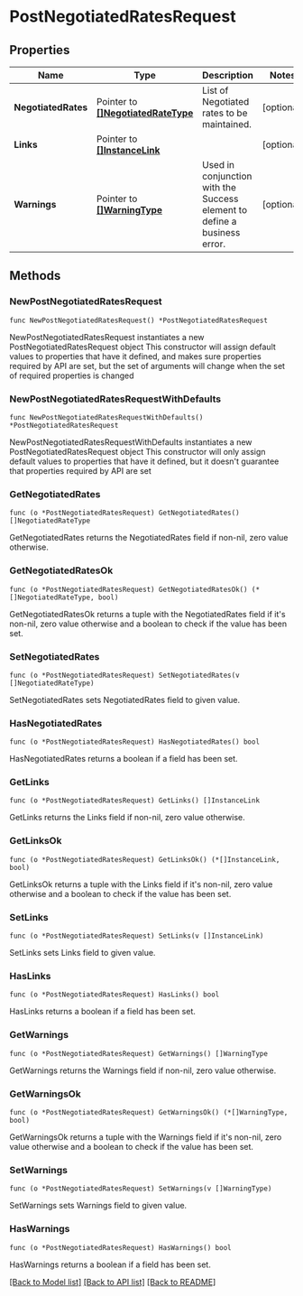 # PostNegotiatedRatesRequest

## Properties

Name | Type | Description | Notes
------------ | ------------- | ------------- | -------------
**NegotiatedRates** | Pointer to [**[]NegotiatedRateType**](NegotiatedRateType.md) | List of Negotiated rates to be maintained. | [optional] 
**Links** | Pointer to [**[]InstanceLink**](InstanceLink.md) |  | [optional] 
**Warnings** | Pointer to [**[]WarningType**](WarningType.md) | Used in conjunction with the Success element to define a business error. | [optional] 

## Methods

### NewPostNegotiatedRatesRequest

`func NewPostNegotiatedRatesRequest() *PostNegotiatedRatesRequest`

NewPostNegotiatedRatesRequest instantiates a new PostNegotiatedRatesRequest object
This constructor will assign default values to properties that have it defined,
and makes sure properties required by API are set, but the set of arguments
will change when the set of required properties is changed

### NewPostNegotiatedRatesRequestWithDefaults

`func NewPostNegotiatedRatesRequestWithDefaults() *PostNegotiatedRatesRequest`

NewPostNegotiatedRatesRequestWithDefaults instantiates a new PostNegotiatedRatesRequest object
This constructor will only assign default values to properties that have it defined,
but it doesn't guarantee that properties required by API are set

### GetNegotiatedRates

`func (o *PostNegotiatedRatesRequest) GetNegotiatedRates() []NegotiatedRateType`

GetNegotiatedRates returns the NegotiatedRates field if non-nil, zero value otherwise.

### GetNegotiatedRatesOk

`func (o *PostNegotiatedRatesRequest) GetNegotiatedRatesOk() (*[]NegotiatedRateType, bool)`

GetNegotiatedRatesOk returns a tuple with the NegotiatedRates field if it's non-nil, zero value otherwise
and a boolean to check if the value has been set.

### SetNegotiatedRates

`func (o *PostNegotiatedRatesRequest) SetNegotiatedRates(v []NegotiatedRateType)`

SetNegotiatedRates sets NegotiatedRates field to given value.

### HasNegotiatedRates

`func (o *PostNegotiatedRatesRequest) HasNegotiatedRates() bool`

HasNegotiatedRates returns a boolean if a field has been set.

### GetLinks

`func (o *PostNegotiatedRatesRequest) GetLinks() []InstanceLink`

GetLinks returns the Links field if non-nil, zero value otherwise.

### GetLinksOk

`func (o *PostNegotiatedRatesRequest) GetLinksOk() (*[]InstanceLink, bool)`

GetLinksOk returns a tuple with the Links field if it's non-nil, zero value otherwise
and a boolean to check if the value has been set.

### SetLinks

`func (o *PostNegotiatedRatesRequest) SetLinks(v []InstanceLink)`

SetLinks sets Links field to given value.

### HasLinks

`func (o *PostNegotiatedRatesRequest) HasLinks() bool`

HasLinks returns a boolean if a field has been set.

### GetWarnings

`func (o *PostNegotiatedRatesRequest) GetWarnings() []WarningType`

GetWarnings returns the Warnings field if non-nil, zero value otherwise.

### GetWarningsOk

`func (o *PostNegotiatedRatesRequest) GetWarningsOk() (*[]WarningType, bool)`

GetWarningsOk returns a tuple with the Warnings field if it's non-nil, zero value otherwise
and a boolean to check if the value has been set.

### SetWarnings

`func (o *PostNegotiatedRatesRequest) SetWarnings(v []WarningType)`

SetWarnings sets Warnings field to given value.

### HasWarnings

`func (o *PostNegotiatedRatesRequest) HasWarnings() bool`

HasWarnings returns a boolean if a field has been set.


[[Back to Model list]](../README.md#documentation-for-models) [[Back to API list]](../README.md#documentation-for-api-endpoints) [[Back to README]](../README.md)


